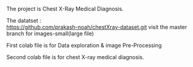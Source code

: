 The project is Chest X-Ray Medical Diagnosis.

The datatset :   
https://github.com/prakash-noah/chestXray-dataset.git
visit the master branch for images-small(large file)

First colab file is for Data exploration & image Pre-Processing 

Second colab file is for chest X-ray medical diagnosis.
